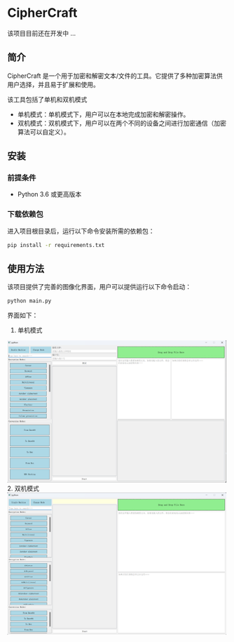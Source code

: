 # CipherCraft

该项目目前还在开发中 ...

## 简介
CipherCraft 是一个用于加密和解密文本/文件的工具。它提供了多种加密算法供用户选择，并且易于扩展和使用。

该工具包括了单机和双机模式

- 单机模式：单机模式下，用户可以在本地完成加密和解密操作。
- 双机模式：双机模式下，用户可以在两个不同的设备之间进行加密通信（加密算法可以自定义）。

## 安装

### 前提条件
- Python 3.6 或更高版本

### 下载依赖包
进入项目根目录后，运行以下命令安装所需的依赖包：
```bash
pip install -r requirements.txt
```

## 使用方法
该项目提供了完善的图像化界面，用户可以提供运行以下命令启动：
```bash
python main.py
```
界面如下：
1. 单机模式
<img src="./docs/img/single.jpg" width="500">
2. 双机模式
<img src="./docs/img/double.png" width="500">
